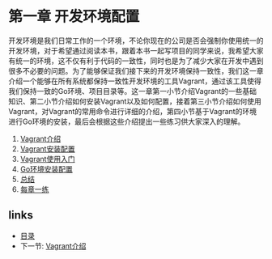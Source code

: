 # 第一章 开发环境配置
开发环境是我们日常工作的一个环境，不论你现在的公司是否会强制你使用统一的开发环境，对于希望通过阅读本书，跟着本书一起写项目的同学来说，我希望大家有统一的环境，这不仅有利于代码的一致性，同时也是为了减少大家在开发中遇到很多不必要的问题。为了能够保证我们接下来的开发环境保持一致性，我们这一章介绍一个能够在所有系统都保持一致性开发环境的工具Vagrant，通过该工具使得我们保持一致的Go环境、项目目录等。这一章第一小节介绍Vagrant的一些基础知识、第二小节介绍如何安装Vagrant以及如何配置，接着第三小节介绍如何使用Vagrant，对Vagrant的常用命令进行详细的介绍，第四小节基于Vagrant的环境进行Go环境的安装，最后会根据这些介绍提出一些练习供大家深入的理解。

1. [Vagrant介绍](01.1.md)
2. [Vagrant安装配置](01.2.md)
3. [Vagrant使用入门](01.3.md)
4. [Go环境安装配置](01.4.md)
5. [总结](01.5.md)
6. [每章一练](01.6.md)

## links
  * [目录](preface.md)
  * 下一节: [Vagrant介绍](01.1.md)
